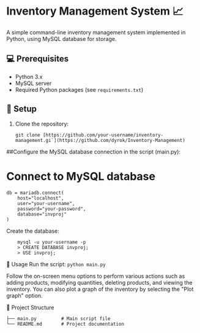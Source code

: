 # Inventory Management System :chart_with_upwards_trend:

A simple command-line inventory management system implemented in Python, using MySQL database for storage.

## :computer: Prerequisites

- Python 3.x
- MySQL server
- Required Python packages (see `requirements.txt`)

## :wrench: Setup

1. Clone the repository:

   ```git clone [https://github.com/your-username/inventory-management.gi`](https://github.com/dyrok/Inventory-Management)```

##Configure the MySQL database connection in the script (main.py):

# Connect to MySQL database
```
db = mariadb.connect(
    host="localhost",
    user="your-username",
    password="your-password",
    database="invproj"
)
```
Create the database:
```
    mysql -u your-username -p
    > CREATE DATABASE invproj;
    > USE invproj;
```

:rocket: Usage Run the script:
```python main.py```

Follow the on-screen menu options to perform various actions such as adding products, modifying quantities, deleting products, and viewing the inventory. You can also plot a graph of the inventory by selecting the "Plot graph" option.

:file_folder: Project Structure

```
├── main.py         # Main script file
└── README.md       # Project documentation
```
